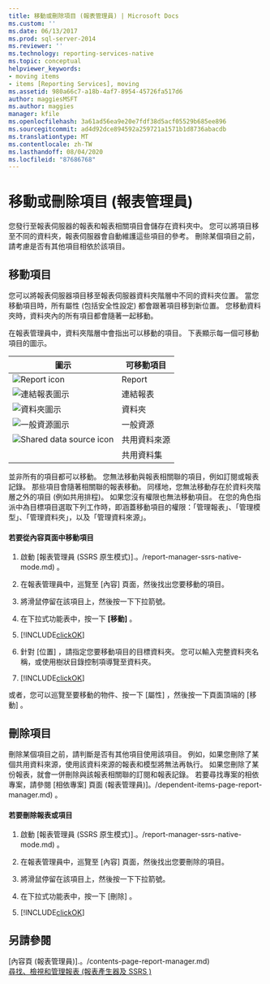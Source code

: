 ```yaml
---
title: 移動或刪除項目 (報表管理員) | Microsoft Docs
ms.custom: ''
ms.date: 06/13/2017
ms.prod: sql-server-2014
ms.reviewer: ''
ms.technology: reporting-services-native
ms.topic: conceptual
helpviewer_keywords:
- moving items
- items [Reporting Services], moving
ms.assetid: 980a66c7-a18b-4af7-8954-45726fa517d6
author: maggiesMSFT
ms.author: maggies
manager: kfile
ms.openlocfilehash: 3a61ad56ea9e20e7fdf38d5acf05529b685ee896
ms.sourcegitcommit: ad4d92dce894592a259721a1571b1d8736abacdb
ms.translationtype: MT
ms.contentlocale: zh-TW
ms.lasthandoff: 08/04/2020
ms.locfileid: "87686768"
---
```

# <a name="move-or-delete-an-item-report-manager"></a>移動或刪除項目 (報表管理員)
  您發行至報表伺服器的報表和報表相關項目會儲存在資料夾中。 您可以將項目移至不同的資料夾，報表伺服器會自動維護這些項目的參考。 刪除某個項目之前，請考慮是否有其他項目相依於該項目。  
  
## <a name="move-an-item"></a>移動項目  
 您可以將報表伺服器項目移至報表伺服器資料夾階層中不同的資料夾位置。 當您移動項目時，所有屬性 (包括安全性設定) 都會跟著項目移到新位置。 您移動資料夾時，資料夾內的所有項目都會隨著一起移動。  
  
 在報表管理員中，資料夾階層中會指出可以移動的項目。 下表顯示每一個可移動項目的圖示。  
  
|圖示|可移動項目|  
|----------|-------------------|  
|![Report icon](../media/hlp-16doc.gif "報表圖示")|Report|  
|![連結報表圖示](../media/hlp-16linked.gif "連結報表圖示")|連結報表|  
|![資料夾圖示](../media/hlp-16folder.gif "資料夾圖示")|資料夾|  
|![一般資源圖示](../media/hlp-16file.gif "一般資源圖示")|一般資源|  
|![Shared data source icon](../media/hlp-16datasource.png "共用資料來源圖示")|共用資料來源|  
||共用資料集|  
  
 並非所有的項目都可以移動。 您無法移動與報表相關聯的項目，例如訂閱或報表記錄。 那些項目會隨著相關聯的報表移動。 同樣地，您無法移動存在於資料夾階層之外的項目 (例如共用排程)。 如果您沒有權限也無法移動項目。 在您的角色指派中為目標項目選取下列工作時，即涵蓋移動項目的權限：「管理報表」、「管理模型」、「管理資料夾」，以及「管理資料來源」。  
  
#### <a name="to-move-an-item-from-within-the-contents-page"></a>若要從內容頁面中移動項目  
  
1.  啟動 [報表管理員 &#40;SSRS 原生模式&#41;].。/report-manager-ssrs-native-mode.md) 。  
  
2.  在報表管理員中，巡覽至 [內容]  頁面，然後找出您要移動的項目。  
  
3.  將滑鼠停留在該項目上，然後按一下下拉箭號。  
  
4.  在下拉式功能表中，按一下 **[移動]** 。  
  
5.  [!INCLUDE[clickOK](../../../includes/clickok-md.md)]  
  
6.  針對 [位置]  ，請指定您要移動項目的目標資料夾。 您可以輸入完整資料夾名稱，或使用樹狀目錄控制項導覽至資料夾。  
  
7.  [!INCLUDE[clickOK](../../../includes/clickok-md.md)]  
  
 或者，您可以巡覽至要移動的物件、按一下 [屬性]  ，然後按一下頁面頂端的 [移動]  。  
  
## <a name="delete-an-item"></a>刪除項目  
 刪除某個項目之前，請判斷是否有其他項目使用該項目。 例如，如果您刪除了某個共用資料來源，使用該資料來源的報表和模型將無法再執行。 如果您刪除了某份報表，就會一併刪除與該報表相關聯的訂閱和報表記錄。 若要尋找專案的相依專案，請參閱 [相依專案] 頁面 &#40;報表管理員&#41;]。/dependent-items-page-report-manager.md) 。  
  
#### <a name="to-delete-a-report-or-item"></a>若要刪除報表或項目  
  
1.  啟動 [報表管理員 &#40;SSRS 原生模式&#41;].。/report-manager-ssrs-native-mode.md) 。  
  
2.  在報表管理員中，巡覽至 [內容]  頁面，然後找出您要刪除的項目。  
  
3.  將滑鼠停留在該項目上，然後按一下下拉箭號。  
  
4.  在下拉式功能表中，按一下 [刪除]  。  
  
5.  [!INCLUDE[clickOK](../../../includes/clickok-md.md)]  
  
## <a name="see-also"></a>另請參閱  
 [內容頁 &#40;報表管理員&#41;].。/contents-page-report-manager.md)    
 [尋找、檢視和管理報表 &#40;報表產生器及 SSRS &#41;](../report-builder/finding-viewing-and-managing-reports-report-builder-and-ssrs.md)  
  
  
